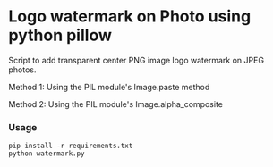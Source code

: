 # Logo watermark on Photo using python pillow 

Script to add transparent center PNG image logo watermark on JPEG photos. 

Method 1: Using the PIL module's Image.paste method

Method 2: Using the PIL module's Image.alpha_composite

### Usage 

```
pip install -r requirements.txt
python watermark.py
``` 


